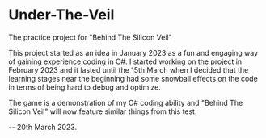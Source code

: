 # Under-The-Veil
The practice project for "Behind The Silicon Veil"

This project started as an idea in January 2023 as a fun and engaging way of gaining experience coding in C#. I started working on the project in February 2023 and it lasted until the 15th March when I decided that the learning stages near the beginning had some snowball effects on the code in terms of being hard to debug and optimize.

The game is a demonstration of my C# coding ability and "Behind The Silicon Veil" will now feature similar things from this test.

-- 20th March 2023.
